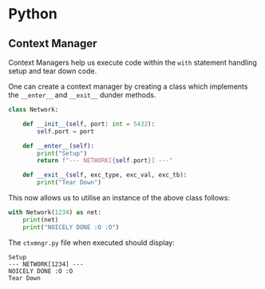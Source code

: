 # Python

## Context Manager

Context Managers help us execute code within the `with` statement  handling setup and tear down code.

One can create a context manager by creating a class which implements the `__enter__` and `__exit__` dunder methods.

```python
class Network:

    def __init__(self, port: int = 5432):
        self.port = port

    def __enter__(self):
        print("Setup")
        return f"--- NETWORK[{self.port}] ---"

    def __exit__(self, exc_type, exc_val, exc_tb):
        print("Tear Down")
```

This now allows us to utilise an instance of the above class follows:
```python
with Network(1234) as net:
    print(net)
    print("NOICELY DONE :O :O")
```

The `ctxmngr.py` file when executed should display:

```text
Setup
--- NETWORK[1234] ---
NOICELY DONE :O :O
Tear Down
```
